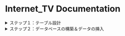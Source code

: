 # Internet_TV Documentation
<details>
  <summary> ステップ１：テーブル設計 </summary>

  テーブル：users
  | カラム名 | データ型 | NULL | キー | 初期値 | AUTO INCREMENT |
  | :---: | :---: | :---: | :---: | :---: | :---: |
  | id | BIGINT(20) | | PRIMARY | | YES |
  | user_name | VARCHAR(100) | | | | |
  | user_email | VARCHAR(100) | | INDEX | |
  | user_password| TINTINT(64) | | | | |

  テーブル：channels
  | カラム名 | データ型 | NULL | キー | 初期値 | AUTO INCREMENT |
  | :---: | :---: | :---: | :---: | :---: | :---: |
  | id | BIGINT(20) | | PRIMARY | | YES|
  | channel_name | VARCHAR(100) | | | | |
  
  テーブル：time_slots
  | カラム名 | データ型 | NULL | キー | 初期値 | AUTO INCREMENT |
  | :---: | :---: | :---: | :---: | :---: | :---: |
  | id | BIGINT(20) | | PRIMARY | | YES |
  | channel_id | BIGINT(20) | | INDEX | | |
  | start_time | DATETIME | | | | |
  | end_time | DATETIME | | | | |

  ＊ 外部キー制約：channel_id に対して、channels テーブルの id カラムから設定

  テーブル：programs
  | カラム名 | データ型 | NULL | キー | 初期値 | AUTO INCREMENT |
  | :---: | :---: | :---: | :---: | :---: | :---: |
  | id | BIGINT(20) | | PRIMARY | | YES |
  | program_title | VARCHAR(100) | | | | |
  | program_description | TEXT | | | | |
  | genre | VARCHAR(100) | | INDEX | | |

  テーブル：seasons
  | カラム名 | データ型 | NULL | キー | 初期値 | AUTO INCREMENT |
  | :---: | :---: | :---: | :---: | :---: | :---: |
  | id | BIGINT(20) | | PRIMARY | | YES |
  | program_id | BIGINT(20) | | INDEX | | |
  | season_number| INT(11) | | | | |

  ＊ 外部キー制約：program_id に対して、programs テーブルの id カラムから設定

  テーブル：episodes
  | カラム名 | データ型 | NULL | キー | 初期値 | AUTO INCREMENT |
  | :---: | :---: | :---: | :---: | :---: | :---: |
  | id | BIGINT(20) | | PRIMARY | | YES |
  | season_id | BIGINT(20) | | INDEX | | |
  | episode_number | INT(11) | | | | |
  | episode_title | VARCHAR(100) | | | | |
  | episode_duration | TEXT | | | | |
  | video_duration | INT(11) | | | | |
  | release_date | DATE | | | | |

  ＊ 外部キー制約：season_id に対して、seasons テーブルの id カラムから設定

  テーブル：genres
  | カラム名 | データ型 | NULL | キー | 初期値 | AUTO INCREMENT |
  | :---: | :---: | :---: | :---: | :---: | :---: |
  | id | BIGINT(20) | | PRIMARY | | YES |
  | genre_name | VARCHAR(100) | | | | |

  テーブル：program_genres
  | カラム名 | データ型 | NULL | キー | 初期値 | AUTO INCREMENT |
  | :---: | :---: | :---: | :---: | :---: | :---: |
  | id | BIGINT(20) | | PRIMARY | | YES |
  | program_id | BIGINT(20) | | INDEX | | |
  | genre_id | BIGINT(20) | | INDEX | | |

  ＊ 外部キー制約：program_id に対して、programs テーブルの id カラムから設定

  ＊ 外部キー制約：genre_id に対して、genres テーブルの id カラムから設定

  テーブル：view_counts
  | カラム名 | データ型 | NULL | キー | 初期値 | AUTO INCREMENT |
  | :---: | :---: | :---: | :---: | :---: | :---: |
  | id | BIGINT(20) | | PRIMARY | | YES |
  | episode_id | BIGINT(20) | | INDEX | | |
  | channel_id | BIGINT(20) | | INDEX | | |
  | time_slot_id | BIGINT(20) | | INDEX | | |
  | view_count | INT(11) | | | | |

  ＊ 外部キー制約：episode_id に対して、episodes テーブルの id カラムから設定

  ＊ 外部キー制約：channel_id に対して、channels テーブルの id カラムから設定

  ＊ 外部キー制約：time_slot_id に対して、time_slots テーブルの id カラムから設定

</details>
<details>
  <summary> ステップ２：データベースの構築＆データの挿入 </summary>

</details>